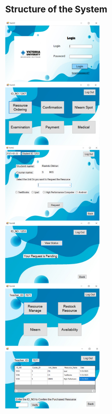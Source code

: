 # Structure of the System
<img src="Images/Login Page.PNG" width="300">

<img src="Images/Student Dashboard.PNG" width="300">

<img src="Images/ResourceOrdering.PNG" width="300">

<img src="Images/Confirmation.PNG" width="300">


<img src="Images/Teacher Dashboard.PNG" width="300">

<img src="Images/Resourcemng.PNG" width="300">
